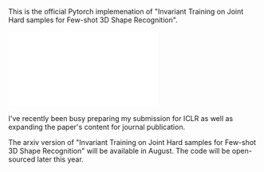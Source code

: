 
This is the official Pytorch implemenation of "Invariant Training on Joint Hard samples for Few-shot 3D Shape Recognition".

![GitHub Logo](framwork.pdf)

I've recently been busy preparing my submission for ICLR as well as expanding the paper's content for journal publication. 

The arxiv version of "Invariant Training on Joint Hard samples for Few-shot 3D Shape Recognition" will be available in August. The code will be open-sourced later this year.

